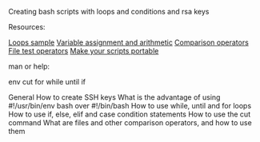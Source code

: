 Creating bash scripts with loops and conditions and rsa keys

Resources:

[Loops sample](https://tldp.org/LDP/Bash-Beginners-Guide/html/sect_09_01.html)
[Variable assignment and arithmetic](https://tldp.org/LDP/abs/html/ops.html)
[Comparison operators](https://tldp.org/LDP/abs/html/comparison-ops.html)
[File test operators](https://tldp.org/LDP/abs/html/fto.html)
[Make your scripts portable](https://www.cyberciti.biz/tips/finding-bash-perl-python-portably-using-env.html)


man or help:

env
cut
for
while
until
if



General
How to create SSH keys
What is the advantage of using #!/usr/bin/env bash over #!/bin/bash
How to use while, until and for loops
How to use if, else, elif and case condition statements
How to use the cut command
What are files and other comparison operators, and how to use them
